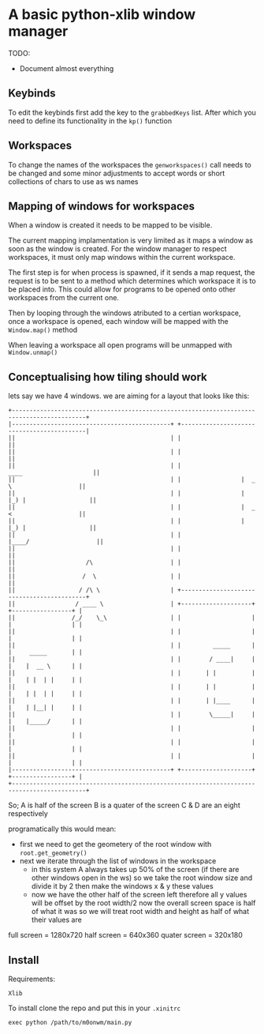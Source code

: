 # A basic python-xlib window manager

TODO:
* Document almost everything

## Keybinds

To edit the keybinds first add the key to the `grabbedKeys` list.
After which you need to define its functionality in the `kp()` function

## Workspaces

To change the names of the workspaces the `genworkspaces()` call needs to be changed and some minor adjustments to accept words or short collections of chars to use as ws names

## Mapping of windows for workspaces

When a window is created it needs to be mapped to be visible.

The current mapping implamentation is very limited as it maps a window as soon as the window is created.
For the window manager to respect workspaces, it must only map windows within the current workspace.

The first step is for when process is spawned, if it sends a map request, the request is to be sent to a method which determines which workspace it is to be placed into. This could allow for programs to be opened onto other workspaces from the current one.

Then by looping through the windows atributed to a certian workspace, once a workspace is opened, each window will be mapped with the `Window.map()` method

When leaving a workspace all open programs will be unmapped with `Window.unmap()`

## Conceptualising how tiling should work

lets say we have 4 windows. we are aiming for a layout that looks like this:
```
+-------------------------------------------------------------------------------------------+
|---------------------------------------------+ +-------------------------------------------|
||                                            | |                                          ||
||                                            | |                                          ||
||                                            | |                  ____                    ||
||                                            | |                 |  _ \                   ||
||                                            | |                 | |_) |                  ||
||                                            | |                 |  _ <                   ||
||                                            | |                 | |_) |                  ||
||                                            | |                 |____/                   ||
||                                            | |                                          ||
||                    /\                      | |                                          ||
||                   /  \                     | |                                          ||
||                  / /\ \                    | +-------------------------------------------+
||                 / ____ \                   | +--------------------+  +-----------------+ |
||                /_/    \_\                  | |                    |  |                 | |
||                                            | |                    |  |                 | |
||                                            | |         _____      |  |     _____       | |
||                                            | |        / ____|     |  |    |  __ \      | |
||                                            | |       | |          |  |    | |  | |     | |
||                                            | |       | |          |  |    | |  | |     | |
||                                            | |       | |____      |  |    | |__| |     | |
||                                            | |        \_____|     |  |    |_____/      | |
||                                            | |                    |  |                 | |
||                                            | |                    |  |                 | |
||                                            | |                    |  |                 | |
|---------------------------------------------+ +--------------------+  +-----------------+ |
+-------------------------------------------------------------------------------------------+
```
So; A is half of the screen
    B is a quater of the screen
    C & D are an eight respectively

programatically this would mean:
* first we need to get the geometery of the root window with `root.get_geometry()`
* next we iterate through the list of windows in the workspace
    * in this system A always takes up 50% of the screen (if there are other windows open in the ws)
    so we take the root window size and divide it by 2 then make the windows x & y these values
    * now we have the other half of the screen left therefore all y values will be offset by the root width/2 
    now the overall screen space is half of what it was so we will treat root width and height as half of what their values are
    

full screen = 1280x720
half screen = 640x360
quater screen = 320x180


## Install

Requirements:
```
Xlib
```

To install clone the repo and put this in your `.xinitrc`
```
exec python /path/to/m0onwm/main.py
```
